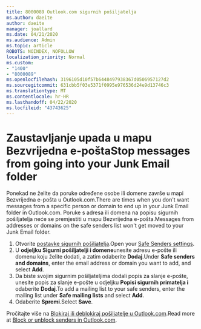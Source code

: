 ```yaml
---
title: 8000089 Outlook.com sigurnih pošiljatelja
ms.author: daeite
author: daeite
manager: joallard
ms.date: 04/21/2020
ms.audience: Admin
ms.topic: article
ROBOTS: NOINDEX, NOFOLLOW
localization_priority: Normal
ms.custom:
- "1400"
- "8000089"
ms.openlocfilehash: 3196105d10f57b6448497938367d0506957127d2
ms.sourcegitcommit: 631cbb5f03e5371f0995e976536d24e9d13746c3
ms.translationtype: MT
ms.contentlocale: hr-HR
ms.lasthandoff: 04/22/2020
ms.locfileid: "43743625"
---
```

# <a name="stop-messages-from-going-into-your-junk-email-folder"></a><span data-ttu-id="cbb54-102">Zaustavljanje upada u mapu Bezvrijedna e-pošta</span><span class="sxs-lookup"><span data-stu-id="cbb54-102">Stop messages from going into your Junk Email folder</span></span>

<span data-ttu-id="cbb54-103">Ponekad ne želite da poruke određene osobe ili domene završe u mapi Bezvrijedna e-pošta u Outlook.com.</span><span class="sxs-lookup"><span data-stu-id="cbb54-103">There are times when you don't want messages from a specific person or domain to end up in your Junk Email folder in Outlook.com.</span></span> <span data-ttu-id="cbb54-104">Poruke s adresa ili domena na popisu sigurnih pošiljatelja neće se premjestiti u mapu Bezvrijedna e-pošta.</span><span class="sxs-lookup"><span data-stu-id="cbb54-104">Messages from addresses or domains on the safe senders list won't get moved to your Junk Email folder.</span></span>

1. <span data-ttu-id="cbb54-105">Otvorite [postavke sigurnih pošiljatelja](https://go.microsoft.com/fwlink/?linkid=2035804).</span><span class="sxs-lookup"><span data-stu-id="cbb54-105">Open your [Safe Senders settings](https://go.microsoft.com/fwlink/?linkid=2035804).</span></span>
2. <span data-ttu-id="cbb54-106">U **odjeljku Sigurni pošiljatelji i domene**unesite adresu e-pošte ili domenu koju želite dodati, a zatim odaberite **Dodaj**.</span><span class="sxs-lookup"><span data-stu-id="cbb54-106">Under **Safe senders and domains**, enter the email address or domain you want to add, and select **Add**.</span></span>
3. <span data-ttu-id="cbb54-107">Da biste svojim sigurnim pošiljateljima dodali popis za slanje e-pošte, unesite popis za slanje e-pošte u odjeljku **Popisi sigurnih primatelja i** odaberite **Dodaj**.</span><span class="sxs-lookup"><span data-stu-id="cbb54-107">To add a mailing list to your safe senders, enter the mailing list under **Safe mailing lists** and select **Add**.</span></span>
4. <span data-ttu-id="cbb54-108">Odaberite **Spremi**.</span><span class="sxs-lookup"><span data-stu-id="cbb54-108">Select **Save**.</span></span>

<span data-ttu-id="cbb54-109">Pročitajte više na [Blokiraj ili deblokiraj pošiljatelje u Outlook.com](https://support.office.com/article/afba1c94-77bb-4f50-8b85-057cf52f4d5e?wt.mc_id=Office_Outlook_com_Alchemy).</span><span class="sxs-lookup"><span data-stu-id="cbb54-109">Read more at [Block or unblock senders in Outlook.com](https://support.office.com/article/afba1c94-77bb-4f50-8b85-057cf52f4d5e?wt.mc_id=Office_Outlook_com_Alchemy).</span></span>